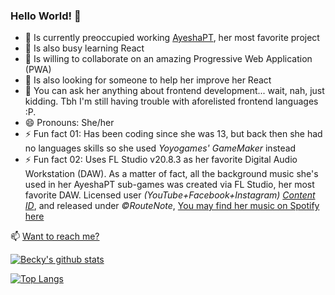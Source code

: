 ﻿### Hello World! 👋




- 🔭 Is currently preoccupied working [AyeshaPT](https://github.com/abbaskhurram255/Chatterbox/), her most favorite project
- 🌱 Is also busy learning React
- 👯 Is willing to collaborate on an amazing Progressive Web Application (PWA)
- 🤔 Is also looking for someone to help her improve her React
- 💬 You can ask her anything about frontend development... wait, nah, just kidding. Tbh I'm still having trouble with aforelisted frontend languages :P.
- 😄 Pronouns: She/her
- ⚡ Fun fact 01: Has been coding since she was 13, but back then she had no languages skills so she used <em>Yoyogames' GameMaker</em> instead
- ⚡ Fun fact 02: Uses FL Studio v20.8.3 as her favorite Digital Audio Workstation (DAW). As a matter of fact, all the background music she's used in her AyeshaPT sub-games was created via FL Studio, her most favorite DAW. Licensed user <em>(YouTube+Facebook+Instagram) <a href="https://support.google.com/youtube/answer/2797370?hl=en" alt="link to Content ID system">Content ID</a></em>, and released under <em>&copy;RouteNote</em>, [You may find her music on Spotify here](https://open.spotify.com/artist/6QUns8NUaRZU7grd3Rz4EV)

📫 [Want to reach me?](https://abbaskhurram255.github.io/Portfolio/#contact)
&nbsp;

[![Becky's github stats](https://github-readme-stats.vercel.app/api?username=abbaskhurram255&count_private=true&hide=stars,issues&show_icons=true&theme=react)](https://github.com/anuraghazra/github-readme-stats)

[![Top Langs](https://github-readme-stats.vercel.app/api/top-langs/?username=anuraghazra&layout=compact&theme=react)](https://github.com/anuraghazra/github-readme-stats)
